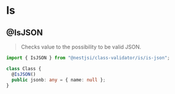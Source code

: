 # Is

## @IsJSON

> Checks value to the possibility to be valid JSON.

```typescript
import { IsJSON } from "@nestjsi/class-validator/is/is-json";

class Class {
  @IsJSON()
  public jsonb: any = { name: null };
}
```
